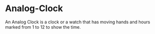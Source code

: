 # Analog-Clock
An Analog Clock is a clock or a watch that has moving hands and hours marked from 1 to 12 to show the time.
